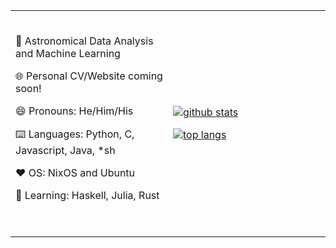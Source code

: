 <table width="100%"> 
  <tr>
  <td width="50%">
  <br><p align="center">
 
🌌 Astronomical Data Analysis and Machine Learning

🌐 Personal CV/Website coming soon!

😄 Pronouns: He/Him/His

⌨️ Languages: Python, C, Javascript, Java, *sh

❤️ OS: NixOS and Ubuntu

🌱 Learning: Haskell, Julia, Rust
  
  <br>
  </p>
  </td>
  <td width="50%">
  
[![github stats](https://github-readme-stats.vercel.app/api?username=doc-ock&include_all_commits=true&show_icons=true&hide_title=true&hide_border=true&theme=dracula
)](https://github.com/doc-ock)

[![top langs](https://github-readme-stats.vercel.app/api/top-langs/?username=doc-ock&layout=compact&hide_title=true&hide_border=true&theme=dracula)](https://github.com/doc-ock)

   </td>
  </table>
  
<!--
**doc-ock/doc-ock** is a ✨ _special_ ✨ repository because its `README.md` (this file) appears on your GitHub profile.

Here are some ideas to get you started:

- 🔭 I’m currently working on ...
- 🌱 I’m currently learning ...
- 👯 I’m looking to collaborate on ...
- 🤔 I’m looking for help with ...
- 💬 Ask me about ...
- 📫 How to reach me: ...
- 😄 Pronouns: ...
- ⚡ Fun fact: ...
-->
